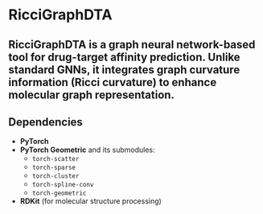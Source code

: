 # RicciGraphDTA

RicciGraphDTA is a graph neural network-based tool for drug-target affinity prediction. Unlike standard GNNs, it integrates **graph curvature information (Ricci curvature)** to enhance molecular graph representation.
---

## Dependencies
 
- **PyTorch**  
- **PyTorch Geometric** and its submodules:
  - `torch-scatter`
  - `torch-sparse`
  - `torch-cluster`
  - `torch-spline-conv`
  - `torch-geometric`
- **RDKit** (for molecular structure processing)
